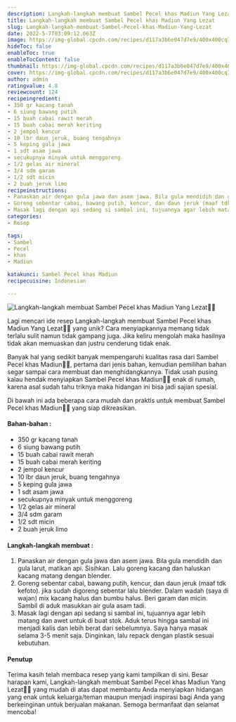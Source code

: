 ```yaml
---
description: Langkah-langkah membuat Sambel Pecel khas Madiun Yang Lezat"
title: Langkah-langkah membuat Sambel Pecel khas Madiun Yang Lezat
slug: Langkah-langkah-membuat-Sambel-Pecel-khas-Madiun-Yang-Lezat
date: 2022-5-7T03:09:12.063Z
image: https://img-global.cpcdn.com/recipes/d117a3b6e047d7e9/400x400cq70/photo.jpg
hideToc: false
enableToc: true
enableTocContent: false
thumbnail: https://img-global.cpcdn.com/recipes/d117a3b6e047d7e9/400x400cq70/photo.jpg
cover: https://img-global.cpcdn.com/recipes/d117a3b6e047d7e9/400x400cq70/photo.jpg
author: admin
ratingvalue: 4.8
reviewcount: 124
recipeingredient:
- 350 gr kacang tanah
- 6 siung bawang putih
- 15 buah cabai rawit merah
- 15 buah cabai merah keriting
- 2 jempol kencur
- 10 lbr daun jeruk, buang tengahnya
- 5 keping gula jawa
- 1 sdt asam jawa
- secukupnya minyak untuk menggoreng
- 1/2 gelas air mineral
- 3/4 sdm garam
- 1/2 sdt micin
- 2 buah jeruk limo
recipeinstructions:
- Panaskan air dengan gula jawa dan asem jawa. Bila gula mendidih dan gula larut, matikan api. Sisihkan. Lalu goreng kacang dan haluskan kacang matang dengan blender.
- Goreng sebentar cabai, bawang putih, kencur, dan daun jeruk (maaf tdk kefoto). jika sudah digoreng sebentar lalu blender. Dalam wadah (saya di wajan) mix kacang halus dan bumbu halus. Beri garam dan micin. Sambil di aduk masukkan air gula asam tadi.
- Masak lagi dengan api sedang si sambal ini, tujuannya agar lebih matang dan awet untuk di buat stok. Aduk terus hingga sambal ini menjadi kalis dan lebih berat dari sebelumnya. Saya hanya masak selama 3-5 menit saja. Dinginkan, lalu repack dengan plastik sesuai kebutuhan.
categories:
- Resep

tags:
- Sambel
- Pecel
- khas
- Madiun

katakunci: Sambel Pecel khas Madiun
recipecuisine: Indonesian

---
```


![Langkah-langkah membuat Sambel Pecel khas Madiun Yang Lezat👩‍🍳](https://img-global.cpcdn.com/recipes/d117a3b6e047d7e9/400x400cq70/photo.jpg)

Lagi mencari ide resep Langkah-langkah membuat Sambel Pecel khas Madiun Yang Lezat👩‍🍳 yang unik? Cara menyiapkannya memang tidak terlalu sulit namun tidak gampang juga. Jika keliru mengolah maka hasilnya tidak akan memuaskan dan justru cenderung tidak enak.

Banyak hal yang sedikit banyak mempengaruhi kualitas rasa dari Sambel Pecel khas Madiun👩‍🍳, pertama dari jenis bahan, kemudian pemilihan bahan segar sampai cara membuat dan menghidangkannya. Tidak usah pusing kalau hendak menyiapkan Sambel Pecel khas Madiun👩‍🍳 enak di rumah, karena asal sudah tahu triknya maka hidangan ini bisa jadi sajian spesial.

Di bawah ini ada beberapa cara mudah dan praktis untuk membuat Sambel Pecel khas Madiun👩‍🍳 yang siap dikreasikan.

<!--inarticleads1-->

#### Bahan-bahan :

- 350 gr kacang tanah
- 6 siung bawang putih
- 15 buah cabai rawit merah
- 15 buah cabai merah keriting
- 2 jempol kencur
- 10 lbr daun jeruk, buang tengahnya
- 5 keping gula jawa
- 1 sdt asam jawa
- secukupnya minyak untuk menggoreng
- 1/2 gelas air mineral
- 3/4 sdm garam
- 1/2 sdt micin
- 2 buah jeruk limo

<!--inarticleads2-->

#### Langkah-langkah membuat :

1. Panaskan air dengan gula jawa dan asem jawa. Bila gula mendidih dan gula larut, matikan api. Sisihkan. Lalu goreng kacang dan haluskan kacang matang dengan blender.
1. Goreng sebentar cabai, bawang putih, kencur, dan daun jeruk (maaf tdk kefoto). jika sudah digoreng sebentar lalu blender. Dalam wadah (saya di wajan) mix kacang halus dan bumbu halus. Beri garam dan micin. Sambil di aduk masukkan air gula asam tadi.
1. Masak lagi dengan api sedang si sambal ini, tujuannya agar lebih matang dan awet untuk di buat stok. Aduk terus hingga sambal ini menjadi kalis dan lebih berat dari sebelumnya. Saya hanya masak selama 3-5 menit saja. Dinginkan, lalu repack dengan plastik sesuai kebutuhan.

#### Penutup

Terima kasih telah membaca resep yang kami tampilkan di sini. Besar harapan kami, Langkah-langkah membuat Sambel Pecel khas Madiun Yang Lezat👩‍🍳 yang mudah di atas dapat membantu Anda menyiapkan hidangan yang enak untuk keluarga/teman maupun menjadi inspirasi bagi Anda yang berkeinginan untuk berjualan makanan. Semoga bermanfaat dan selamat mencoba!